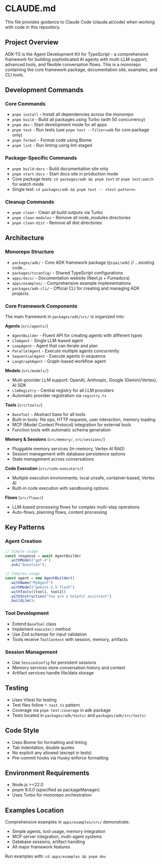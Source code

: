 # CLAUDE.md

This file provides guidance to Claude Code (claude.ai/code) when working with code in this repository.

## Project Overview

ADK-TS is the Agent Development Kit for TypeScript - a comprehensive framework for building sophisticated AI agents with multi-LLM support, advanced tools, and flexible conversation flows. This is a monorepo containing the core framework package, documentation site, examples, and CLI tools.

## Development Commands

### Core Commands
- `pnpm install` - Install all dependencies across the monorepo
- `pnpm build` - Build all packages using Turbo (with 50 concurrency)
- `pnpm dev` - Start development mode for all apps
- `pnpm test` - Run tests (use `pnpm test --filter=adk` for core package only)
- `pnpm format` - Format code using Biome
- `pnpm lint` - Run linting using lint-staged

### Package-Specific Commands
- `pnpm build:docs` - Build documentation site only
- `pnpm start:docs` - Start docs site in production mode
- Core package tests: `cd packages/adk && pnpm test` or `pnpm test:watch` for watch mode
- Single test: `cd packages/adk && pnpm test -- <test-pattern>`

### Cleanup Commands
- `pnpm clean` - Clean all build outputs via Turbo
- `pnpm clean-modules` - Remove all node_modules directories
- `pnpm clean-dist` - Remove all dist directories

## Architecture

### Monorepo Structure
- `packages/adk/` - Core ADK framework package (`@iqai/adk`)
// ...existing code...
- `packages/tsconfig/` - Shared TypeScript configurations
- `apps/docs/` - Documentation website (Next.js + Fumadocs)
- `apps/examples/` - Comprehensive example implementations
- `packages/adk-cli/` - Official CLI for creating and managing ADK projects.

### Core Framework Components

The main framework in `packages/adk/src/` is organized into:

**Agents** (`src/agents/`)
- `AgentBuilder` - Fluent API for creating agents with different types
- `LlmAgent` - Single LLM-based agent  
- `LoopAgent` - Agent that can iterate and plan
- `ParallelAgent` - Execute multiple agents concurrently
- `SequentialAgent` - Execute agents in sequence
- `LangGraphAgent` - Graph-based workflow agent

**Models** (`src/models/`)
- Multi-provider LLM support: OpenAI, Anthropic, Google (Gemini/Vertex), AI SDK
- `LlmRegistry` - Central registry for all LLM providers
- Automatic provider registration via `registry.ts`

**Tools** (`src/tools/`)
- `BaseTool` - Abstract base for all tools
- Built-in tools: file ops, HTTP requests, user interaction, memory loading
- MCP (Model Context Protocol) integration for external tools
- Function tools with automatic schema generation

**Memory & Sessions** (`src/memory/`, `src/sessions/`)
- Pluggable memory services (in-memory, Vertex AI RAG)
- Session management with database persistence options
- State management across conversations

**Code Execution** (`src/code-executors/`)
- Multiple execution environments: local unsafe, container-based, Vertex AI
- Built-in code execution with sandboxing options

**Flows** (`src/flows/`)
- LLM-based processing flows for complex multi-step operations
- Auto-flows, planning flows, content processing

## Key Patterns

### Agent Creation
```typescript
// Simple usage
const response = await AgentBuilder
  .withModel("gpt-4")
  .ask("Question");

// Complex usage
const agent = new AgentBuilder()
  .withName("MyAgent")
  .withModel("gemini-2.5-flash")
  .withTools([tool1, tool2])
  .withInstruction("You are a helpful assistant")
  .buildLlm();
```

### Tool Development
- Extend `BaseTool` class
- Implement `execute()` method
- Use Zod schemas for input validation
- Tools receive `ToolContext` with session, memory, artifacts

### Session Management
- Use `SessionConfig` for persistent sessions
- Memory services store conversation history and context
- Artifact services handle file/data storage

## Testing

- Uses Vitest for testing
- Test files follow `*.test.ts` pattern
- Coverage via `pnpm test:coverage` in adk package
- Tests located in `packages/adk/tests/` and `packages/adk/src/tests/`

## Code Style

- Uses Biome for formatting and linting
- Tab indentation, double quotes
- No explicit any allowed (except in tests)
- Pre-commit hooks via Husky enforce formatting

## Environment Requirements

- Node.js >=22.0
- pnpm 9.0.0 (specified as packageManager)
- Uses Turbo for monorepo orchestration

## Examples Location

Comprehensive examples in `apps/examples/src/` demonstrate:
- Simple agents, tool usage, memory integration
- MCP server integration, multi-agent systems
- Database sessions, artifact handling
- All major framework features

Run examples with: `cd apps/examples && pnpm dev`